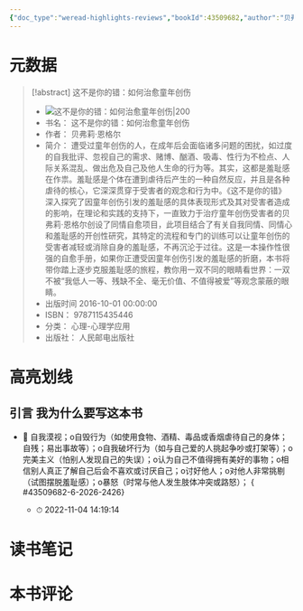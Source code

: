 ```yaml
---
{"doc_type":"weread-highlights-reviews","bookId":43509682,"author":"贝弗莉·恩格尔","cover":"https://wfqqreader-1252317822.image.myqcloud.com/cover/682/43509682/t7_43509682.jpg","reviewCount":0,"noteCount":1,"isbn":9787115435446,"category":"心理-心理学应用","lastReadDate":"2022-11-04","dg-publish":true,"permalink":"/01inbox/weread/这不是你的错：如何治愈童年创伤-贝弗莉·恩格尔/","dgPassFrontmatter":true}
---
```


# 元数据
> [!abstract] 这不是你的错：如何治愈童年创伤
> - ![ 这不是你的错：如何治愈童年创伤|200](https://wfqqreader-1252317822.image.myqcloud.com/cover/682/43509682/t7_43509682.jpg)
> - 书名： 这不是你的错：如何治愈童年创伤
> - 作者： 贝弗莉·恩格尔
> - 简介： 遭受过童年创伤的人，在成年后会面临诸多问题的困扰，如过度的自我批评、忽视自己的需求、赌博、酗酒、吸毒、性行为不检点、人际关系混乱、做出危及自己及他人生命的行为等。其实，这都是羞耻感在作祟。羞耻感是个体在遭到虐待后产生的一种自然反应，并且是各种虐待的核心，它深深贯穿于受害者的观念和行为中。《这不是你的错》深入探究了因童年创伤引发的羞耻感的具体表现形式及其对受害者造成的影响，在理论和实践的支持下，一直致力于治疗童年创伤受害者的贝弗莉·恩格尔创设了同情自愈项目，此项目结合了有关自我同情、同情心和羞耻感的开创性研究，其特定的流程和专门的训练可以让童年创伤的受害者减轻或消除自身的羞耻感，不再沉沦于过往。这是一本操作性很强的自愈手册，如果你正遭受因童年创伤引发的羞耻感的折磨，本书将带你踏上逐步克服羞耻感的旅程，教你用一双不同的眼睛看世界：一双不被“我低人一等、残缺不全、毫无价值、不值得被爱”等观念蒙蔽的眼睛。
> - 出版时间 2016-10-01 00:00:00
> - ISBN： 9787115435446
> - 分类： 心理-心理学应用
> - 出版社： 人民邮电出版社

# 高亮划线

## 引言 我为什么要写这本书


- 📌 自我漠视；o自毁行为（如使用食物、酒精、毒品或香烟虐待自己的身体；自残；易出事故等）；o自我破坏行为（如与自己爱的人挑起争吵或打架等）；o完美主义（怕别人发现自己的失误）；o认为自己不值得拥有美好的事物；o相信别人真正了解自己后会不喜欢或讨厌自己；o讨好他人；o对他人非常挑剔（试图摆脱羞耻感）；o暴怒（时常与他人发生肢体冲突或路怒）；
{ #43509682-6-2026-2426}

    - ⏱ 2022-11-04 14:19:14 
# 读书笔记

# 本书评论

